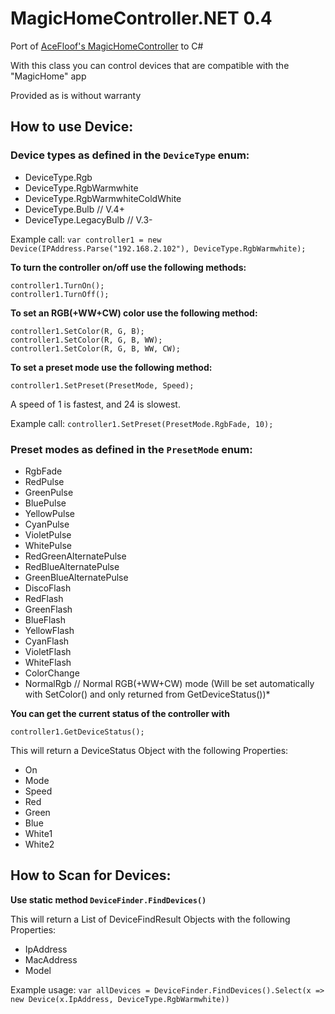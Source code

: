 # MagicHomeController.NET 0.4

Port of [AceFloof's MagicHomeController](https://github.com/acefloof/MagicHomeController) to C#

With this class you can control devices that are compatible with the "MagicHome" app

Provided as is without warranty
## How to use Device:
### Device types as defined in the `DeviceType` enum:

* DeviceType.Rgb
* DeviceType.RgbWarmwhite
* DeviceType.RgbWarmwhiteColdWhite
* DeviceType.Bulb // V.4+
* DeviceType.LegacyBulb // V.3-

Example call: `var controller1 = new Device(IPAddress.Parse("192.168.2.102"), DeviceType.RgbWarmwhite);`

**To turn the controller on/off use the following methods:**
    
```
controller1.TurnOn();
controller1.TurnOff();
```

**To set an RGB(+WW+CW) color use the following method:**

```
controller1.SetColor(R, G, B);
controller1.SetColor(R, G, B, WW);
controller1.SetColor(R, G, B, WW, CW);
```

**To set a preset mode use the following method:**

```
controller1.SetPreset(PresetMode, Speed);
```

A speed of 1 is fastest, and 24 is slowest.

Example call: `controller1.SetPreset(PresetMode.RgbFade, 10);`

### Preset modes as defined in the `PresetMode` enum:

* RgbFade
* RedPulse
* GreenPulse
* BluePulse
* YellowPulse
* CyanPulse
* VioletPulse
* WhitePulse
* RedGreenAlternatePulse
* RedBlueAlternatePulse
* GreenBlueAlternatePulse
* DiscoFlash
* RedFlash
* GreenFlash
* BlueFlash
* YellowFlash
* CyanFlash
* VioletFlash
* WhiteFlash
* ColorChange
* NormalRgb // Normal RGB(+WW+CW) mode (Will be set automatically with SetColor() and only returned from GetDeviceStatus())*

**You can get the current status of the controller with**

```
controller1.GetDeviceStatus();
```
 
This will return a DeviceStatus Object with the following Properties:

* On
* Mode
* Speed
* Red
* Green
* Blue
* White1
* White2

## How to Scan for Devices:

**Use static method `DeviceFinder.FindDevices()`**

This will return a List of DeviceFindResult Objects with the following Properties:

* IpAddress
* MacAddress
* Model

Example usage: `var allDevices = DeviceFinder.FindDevices().Select(x => new Device(x.IpAddress, DeviceType.RgbWarmwhite))`